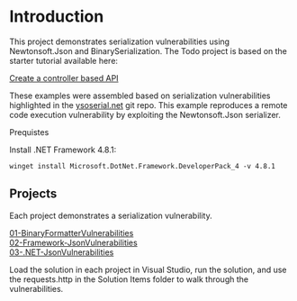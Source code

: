 # Introduction

This project demonstrates serialization vulnerabilities using Newtonsoft.Json and BinarySerialization. The Todo project is based on the starter tutorial available here:

[Create a controller based API](https://learn.microsoft.com/en-us/aspnet/core/tutorials/first-web-api?view=aspnetcore-7.0&tabs=visual-studio)

These examples were assembled based on serialization vulnerabilities highlighted in the [ysoserial.net](https://github.com/pwntester/ysoserial.net) git repo. This example reproduces a remote code execution vulnerability by exploiting the Newtonsoft.Json serializer. 

Prequistes

Install .NET Framework 4.8.1:

``` 
winget install Microsoft.DotNet.Framework.DeveloperPack_4 -v 4.8.1
```

## Projects

Each project demonstrates a serialization vulnerability.

[01-BinaryFormatterVulnerabilities](/docs/serialization/BinarySerialization.md)  
[02-Framework-JsonVulnerabilities](/docs/serialization/JSONSerialization.md)  
[03-.NET-JsonVulnerabilities](/docs/serialization/NET8JSON.md)

Load the solution in each project in Visual Studio, run the solution, and use the requests.http in the Solution Items folder to walk through the vulnerabilities.
